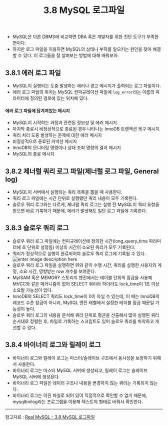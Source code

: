 ﻿---
layout: post
title: 3.8 MySQL 로그파일
categories: [database]
tags: [database, mysql]
description: MySQL 서버의 성능을 판단하기 위해 참고하는 지표
fullview: false
comments: true
---

* MySQL은 다른 DBMS에 비교하면 DBA 혹은 개발자를 위한 진단 도구가 부족한 편이다.
* 하지만 로그 파일을 이용하면 MySQL의 상태나 부하를 일으키는 원인을 찾아 해결할 수 있다. 이 로그들을 잘 살펴보는 방법에 대해 배워보자.

## 3.8.1 에러 로그 파일
* MySQL이 실행되는 도중 발생하는 에러나 경고 메시지가 출력되는 로그 파일이다.
* 에러 로그 파일의 위치는 MySQL 컨피규레이션 파일에 `log_error`라는 이름의 파라미터에 정의된 경로에 있는 위치해 있다.

#### 에러 로그 파일에 담겨져있는 메시지
* MySQL이 시작하는 과정과 관련된 정보성 및 에러 메시지
* 마지막 종료시 비정상적으로 종료된 경우 나타나는 InnoDB 트랜잭션 복구 메시지
* 쿼리 처리 도중 발생하는 문제에 대한 에러 메시지
* 비정상적으로 종료된 커넥션 메시지
* InnoDB의 모니터링 명령이나 상태 조회 명령의 결과 메시지
* MySQL의 종료 메시지

## 3.8.2 제너럴 쿼리 로그 파일(제너럴 로그 파일, General log)
* MySQL이 서버에서 실행되는 쿼리 목록을 뽑을 때 사용한다.
* 쿼리 로그 파일에는 시간 단위로 실행됐던 쿼리 내용이 모두 기록된다.
* 슬로우 쿼리 로그와는 다르게, 제너럴 쿼리 로그는 실행 전 MySQL이 쿼리 요청을 받으면 바로 기록하기 때문에, 에러가 발생해도 일단 로그 파일에 기록한다.


## 3.8.3 슬로우 쿼리 로그
* 슬로우 쿼리 로그 파일에는 컨피규레이션에 정의한 시간(long_query_time 파라미터에 초 단위로 설정됨) 이상의 시간이 소요된 쿼리가 모두 기록된다.
* 쿼리가 정상적으로 실행이 완료되어야 슬로우 쿼리 로그에 기록될 수 있다.
![enter image description here](https://img1.daumcdn.net/thumb/R1280x0/?scode=mtistory2&fname=https://blog.kakaocdn.net/dn/7Q0eD/btqxldnaNR7/Hr4KLWI6vVTK7bIPDWhkS1/img.png)
* 슬로우 쿼리 로그 파일을 실행하면 위와 같이 수행 시간, 쿼리를 실행한 사용자의 계정, 소요 시간, 영향받는 row 개수를 보여준다.
* MyISAM 혹은 MEMORY 스토리지 엔진에서는 테이블 단위의 잠금을 사용해 MVCC와 같은 메커니즘이 없어 SELECT 쿼리라 하더라도 lock_time이 1초 이상 소요될 가능성이 있다.
* InnoDB의 SELECT 쿼리도 lock_time이 0이 아닐 수 있는데, 이 때는 InnoDB의 레코드 수준 잠금이 아니라, MySQL 엔진 레벨에서 설정한 테이블 잠금 때문일 가능성이 높다.
* 슬로우 쿼리 로그의 내용을 분석해 쿼리 단위로 평균을 산출해서 많이 실행된 쿼리 순서대로 정렬한 후, 파일로 기록하는 스크립트도 있어 슬로우 쿼리를 파악하고 개선할 수 있다.

## 3.8.4 바이너리 로그와 릴레이 로그
* 바이너리 로그와 릴레이 로그는 마스터/슬레이브 구조에서 동시성을 보장하기 위해서 사용한다.
* 바이너리 로그는 마스터 MySQL 서버에 생성되고, 릴레이 로그는 슬레이브 MySQL 서버에 생성된다.
* 바이너리 로그 파일은 데이터 구조나 내용을 변경하지 않는 쿼리는 기록되지 않는다.
* 바이너리 로그는 이진 파일로 되어 있어 직접적으로 확인할 수 없기 때문에, mysqlbinlog라는 프로그램을 이용해 텍스트의 형태로 바꿔서 확인한다.
***
참고자료 : 
[Real MySQL - 3.8 MySQL 로그파일](http://www.yes24.com/Product/Goods/6960931)
